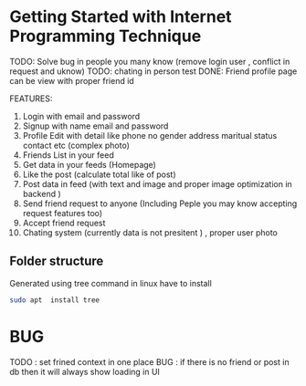 # Getting Started with Internet Programming Technique

TODO: Solve bug in people you many know (remove login user , conflict in request and uknow)
TODO: chating in person test
DONE: Friend profile page can be view with proper friend id

FEATURES:

1. Login with email and password
1. Signup with name email and password
1. Profile Edit with detail like phone no gender address maritual status contact etc (complex photo)
1. Friends List in your feed
1. Get data in your feeds (Homepage)
1. Like the post (calculate total like of post)
1. Post data in feed (with text and image and proper image optimization in backend )
1. Send friend request to anyone (Including Peple you may know accepting request features too)
1. Accept friend request
1. Chating system (currently data is not presitent ) , proper user photo

## Folder structure

Generated using tree command in linux have to install

```bash
sudo apt  install tree
```

# BUG

TODO : set frined context in one place
BUG : if there is no friend or post in db then it will always show loading in UI
